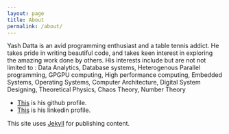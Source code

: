 ```yaml
---
layout: page
title: About
permalink: /about/
---
```


Yash Datta is an avid programming enthusiast and a table tennis addict. He takes pride in writing beautiful code, and takes
keen interest in exploring the amazing work done by others.
His interests include but are not not limited to :
Data Analytics, Database systems, Heterogenous Parallel programming, GPGPU computing, High performance computing, Embedded Systems,
Operating Systems, Computer Architecture, Digital System Designing, Theoretical Physics, Chaos Theory, Number Theory

- [This](https://github.com/saucam) is his github profile.
- [This](https://in.linkedin.com/in/ydatta) is his linkedin profile.

This site uses [Jekyll](https://github.com/jekyll/jekyll) for publishing content.
